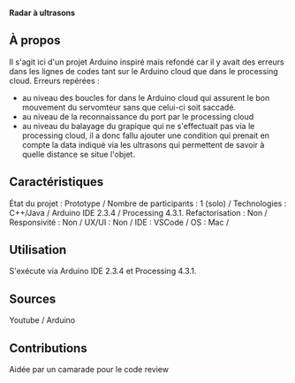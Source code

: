 **Radar à ultrasons**

## À propos
Il s'agit ici d'un projet Arduino inspiré mais refondé car il y avait des erreurs dans les lignes de codes tant sur le Arduino cloud que
dans le processing cloud. 
Erreurs repérées :
- au niveau des boucles for dans le Arduino cloud qui assurent le bon mouvement du servomteur sans que celui-ci soit saccadé.
- au niveau de la reconnaissance du port par le processing cloud 
- au niveau du balayage du grapique qui ne s'effectuait pas via le processing cloud, il a donc fallu ajouter une condition qui prenait en compte
la data indiqué via les ultrasons qui permettent de savoir à quelle distance se situe l'objet.

## Caractéristiques
État du projet : Prototype /
Nombre de participants : 1 (solo) /
Technologies : C++/Java / Arduino IDE 2.3.4 / Processing 4.3.1.
Refactorisation : Non /
Responsivité : Non /
UX/UI : Non /
IDE : VSCode /
OS : Mac /

## Utilisation
S'exécute via Arduino IDE 2.3.4 et Processing 4.3.1.

## Sources
Youtube / Arduino 

## Contributions
Aidée par un camarade pour le code review 
